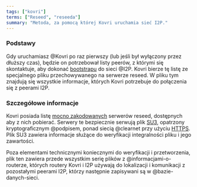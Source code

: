 ```yaml
---
tags: ["kovri"]
terms: ["Reseed", "reseeda"]
summary: "Metoda, za pomocą której Kovri uruchamia sieć I2P."
---
```


### Podstawy

Gdy uruchamiasz @Kovri po raz pierwszy (lub jeśli był wyłączony przez dłuższy czas), będzie on potrzebował listy peerów, z którymi się skontaktuje, aby dokonać [bootstrapu](https://en.wikipedia.org/wiki/Bootstrap) do sieci @I2P. Kovri bierze tę listę ze specjalnego pliku przechowywanego na serwerze reseed. W pliku tym znajdują się wszystkie informacje, których Kovri potrzebuje do połączenia się z peerami I2P.

### Szczegółowe informacje

Kovri posiada listę [mocno zakodowanych](https://en.wikipedia.org/wiki/Hard-coded) serwerów reseed, dostępnych aby z nich pobierać. Serwery te bezpiecznie serwują plik [SU3](https://geti2p.net/spec/updates#su3), opatrzony kryptograficznym @podpisem, ponad siecią @clearnet przy użyciu [HTTPS](https://en.wikipedia.org/wiki/HTTPS). Plik SU3 zawiera informacje służące do weryfikacji integralności pliku i jego zawartości.

Poza elementami technicznymi koniecznymi do weryfikacji i przetworzenia, plik ten zawiera przede wszystkim serię plików z @informacjami-o-routerze, których routery Kovri i I2P używają do lokalizacji i komunikacji z pozostałymi peerami I2P, którzy następnie zapisywani są w @bazie-danych-sieci.
